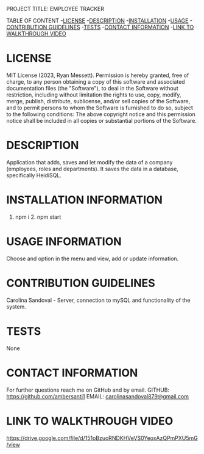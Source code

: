 
PROJECT TITLE: EMPLOYEE TRACKER

TABLE OF CONTENT
-[LICENSE](#LICENSE)
-[DESCRIPTION](#DESCRIPTION)
-[INSTALLATION](#INSTALLATION)
-[USAGE](#USAGE)
-[CONTRIBUTION GUIDELINES](#CONTRIBUTION-GUIDELINES)
-[TESTS](#TESTS)
-[CONTACT INFORMATION](#CONTACT-INFORMATION)
-[LINK TO WALKTHROUGH VIDEO](#LINK-TO-WALKTHROUGH-VIDEO)

# LICENSE
  MIT License (2023, Ryan Messett). Permission is hereby granted, free of charge, to any person obtaining a copy of this software and associated documentation files (the "Software"), to deal in the Software without restriction, including without limitation the rights to use, copy, modify, merge, publish, distribute, sublicense, and/or sell copies of the Software, and to permit persons to whom the Software is furnished to do so, subject to the following conditions: The above copyright notice and this permission notice shall be included in all copies or substantial portions of the Software.

# DESCRIPTION
  Application that adds, saves and let modify the data of a company (employees, roles and departments). It saves the data in a database, specifically HeidiSQL. 

# INSTALLATION INFORMATION
  1. npm i 2. npm start

# USAGE INFORMATION
  Choose and option in the menu and view, add or update information.

# CONTRIBUTION GUIDELINES
  Carolina Sandoval - Server, connection to mySQL and functionality of the system.

# TESTS
  None

# CONTACT INFORMATION
For further questions reach me on GitHub and by email.
GITHUB: https://github.com/ambersanti1
EMAIL: carolinasandoval879@gmail.com 


# LINK TO WALKTHROUGH VIDEO
https://drive.google.com/file/d/151oBzuoRNDKHVeVS0YeoxAzQPmPXU5mG/view